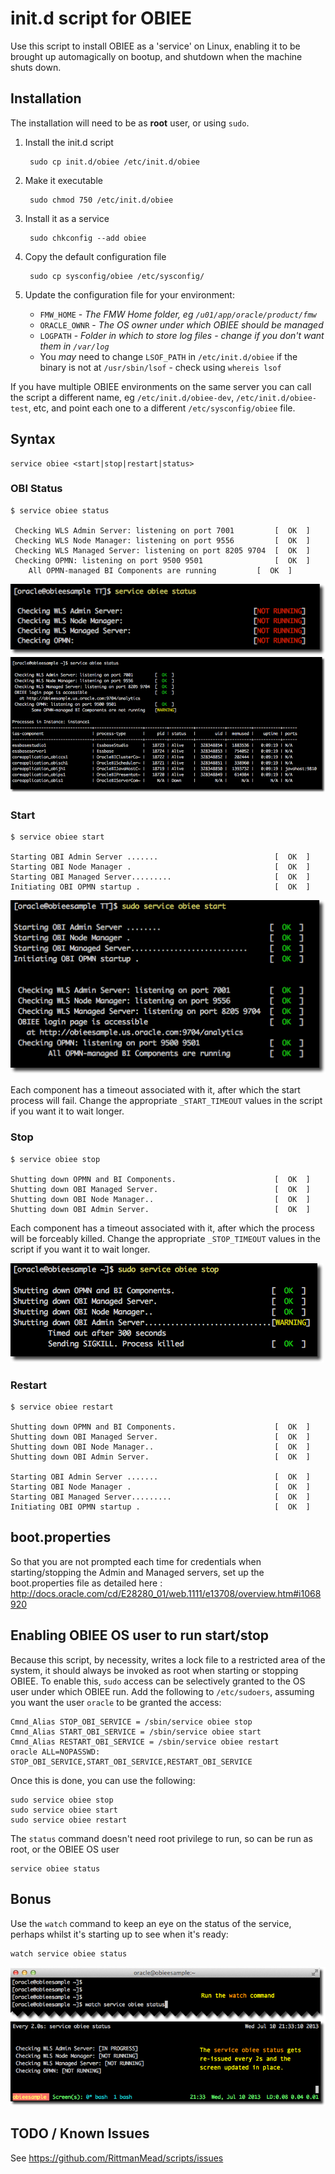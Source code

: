 # init.d script for OBIEE

Use this script to install OBIEE as a 'service' on Linux, enabling it to be brought up automagically on bootup, and shutdown when the machine shuts down.

## Installation

The installation will need to be as **root** user, or using `sudo`.

1. Install the init.d script

		sudo cp init.d/obiee /etc/init.d/obiee

2. Make it executable

		sudo chmod 750 /etc/init.d/obiee

3. Install it as a service

		sudo chkconfig --add obiee

4. Copy the default configuration file

		sudo cp sysconfig/obiee /etc/sysconfig/

5. Update the configuration file for your environment:

	* `FMW_HOME` - *The FMW Home folder, eg `/u01/app/oracle/product/fmw`*
	* `ORACLE_OWNR` - *The OS owner under which OBIEE should be managed*
	* `LOGPATH` - *Folder in which to store log files - change if you don't want them in `/var/log`*
	* You _may_ need to change `LSOF_PATH` in `/etc/init.d/obiee` if the binary is not at `/usr/sbin/lsof` - check using `whereis lsof`

If you have multiple OBIEE environments on the same server you can call the script a different name, eg `/etc/init.d/obiee-dev`, `/etc/init.d/obiee-test`, etc, and point each one to a different `/etc/sysconfig/obiee` file.

## Syntax

	service obiee <start|stop|restart|status>

### OBI Status

	$ service obiee status

	 Checking WLS Admin Server: listening on port 7001         [  OK  ]
	 Checking WLS Node Manager: listening on port 9556         [  OK  ]
	 Checking WLS Managed Server: listening on port 8205 9704  [  OK  ]
	 Checking OPMN: listening on port 9500 9501                [  OK  ]
		All OPMN-managed BI Components are running         [  OK  ]

![Service status](img/service01.png)
![Service status](img/service01a.png)

### Start

	$ service obiee start

	Starting OBI Admin Server .......                          [  OK  ]
	Starting OBI Node Manager .                                [  OK  ]
	Starting OBI Managed Server.........                       [  OK  ]
	Initiating OBI OPMN startup .                              [  OK  ]

![Service status](img/service02.png)

Each component has a timeout associated with it, after which the start process will fail. Change the appropriate `_START_TIMEOUT` values in the script if you want it to wait longer.

### Stop

	$ service obiee stop

	Shutting down OPMN and BI Components.                      [  OK  ]
	Shutting down OBI Managed Server.                          [  OK  ]
	Shutting down OBI Node Manager..                           [  OK  ]
	Shutting down OBI Admin Server.                            [  OK  ]

Each component has a timeout associated with it, after which the process will be forceably killed. Change the appropriate `_STOP_TIMEOUT` values in the script if you want it to wait longer.

![Service status](img/service03.png)

### Restart

	$ service obiee restart

	Shutting down OPMN and BI Components.                      [  OK  ]
	Shutting down OBI Managed Server.                          [  OK  ]
	Shutting down OBI Node Manager..                           [  OK  ]
	Shutting down OBI Admin Server.                            [  OK  ]

	Starting OBI Admin Server .......                          [  OK  ]
	Starting OBI Node Manager .                                [  OK  ]
	Starting OBI Managed Server.........                       [  OK  ]
	Initiating OBI OPMN startup .                              [  OK  ]

## boot.properties

So that you are not prompted each time for credentials when starting/stopping the Admin and Managed servers, set up the boot.properties file as detailed here : http://docs.oracle.com/cd/E28280_01/web.1111/e13708/overview.htm#i1068920

## Enabling OBIEE OS user to run start/stop

Because this script, by necessity, writes a lock file to a restricted area of the system, it should always be invoked as root when starting or stopping OBIEE. To enable this, `sudo` access can be selectively granted to the OS user under which OBIEE run. Add the following to `/etc/sudoers`, assuming you want the user `oracle` to be granted the access:

	Cmnd_Alias STOP_OBI_SERVICE = /sbin/service obiee stop
	Cmnd_Alias START_OBI_SERVICE = /sbin/service obiee start
	Cmnd_Alias RESTART_OBI_SERVICE = /sbin/service obiee restart
	oracle ALL=NOPASSWD: STOP_OBI_SERVICE,START_OBI_SERVICE,RESTART_OBI_SERVICE

Once this is done, you can use the following: 

	sudo service obiee stop
	sudo service obiee start
	sudo service obiee restart

The `status` command doesn't need root privilege to run, so can be run as root, or the OBIEE OS user

	service obiee status


## Bonus

Use the `watch` command to keep an eye on the status of the service, perhaps whilst it's starting up to see when it's ready: 

	watch service obiee status

![Service status](img/service04.png)

## TODO / Known Issues

See https://github.com/RittmanMead/scripts/issues
